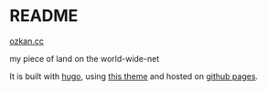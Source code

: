 # README

[ozkan.cc](https://ozkan.cc)

my piece of land on the world-wide-net


It is built with [hugo](http://gohugo.com/), using [this theme](https://themes.gohugo.io/hugo-coder/) and hosted on [github pages](https://pages.github.com/).
